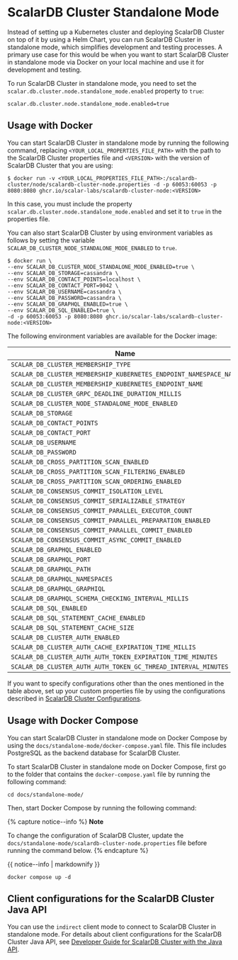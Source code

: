 # ScalarDB Cluster Standalone Mode

Instead of setting up a Kubernetes cluster and deploying ScalarDB Cluster on top of it by using a Helm Chart, you can run ScalarDB Cluster in standalone mode, which simplifies development and testing processes. A primary use case for this would be when you want to start ScalarDB Cluster in standalone mode via Docker on your local machine and use it for development and testing.

To run ScalarDB Cluster in standalone mode, you need to set the `scalar.db.cluster.node.standalone_mode.enabled` property to `true`:

```properties
scalar.db.cluster.node.standalone_mode.enabled=true
```

## Usage with Docker

You can start ScalarDB Cluster in standalone mode by running the following command, replacing `<YOUR_LOCAL_PROPERTIES_FILE_PATH>` with the path to the ScalarDB Cluster properties file and `<VERSION>` with the version of ScalarDB Cluster that you are using:

```console
$ docker run -v <YOUR_LOCAL_PROPERTIES_FILE_PATH>:/scalardb-cluster/node/scalardb-cluster-node.properties -d -p 60053:60053 -p 8080:8080 ghcr.io/scalar-labs/scalardb-cluster-node:<VERSION>
```

In this case, you must include the property `scalar.db.cluster.node.standalone_mode.enabled` and set it to `true` in the properties file.

You can also start ScalarDB Cluster by using environment variables as follows by setting the variable `SCALAR_DB_CLUSTER_NODE_STANDALONE_MODE_ENABLED` to `true`.

```console
$ docker run \
--env SCALAR_DB_CLUSTER_NODE_STANDALONE_MODE_ENABLED=true \
--env SCALAR_DB_STORAGE=cassandra \
--env SCALAR_DB_CONTACT_POINTS=localhost \
--env SCALAR_DB_CONTACT_PORT=9042 \
--env SCALAR_DB_USERNAME=cassandra \
--env SCALAR_DB_PASSWORD=cassandra \
--env SCALAR_DB_GRAPHQL_ENABLED=true \
--env SCALAR_DB_SQL_ENABLED=true \
-d -p 60053:60053 -p 8080:8080 ghcr.io/scalar-labs/scalardb-cluster-node:<VERSION>
```

The following environment variables are available for the Docker image:

| Name                                                              | Corresponding configuration                                       |
|-------------------------------------------------------------------|-------------------------------------------------------------------|
| `SCALAR_DB_CLUSTER_MEMBERSHIP_TYPE`                               | `scalar.db.cluster.membership.type`                               |
| `SCALAR_DB_CLUSTER_MEMBERSHIP_KUBERNETES_ENDPOINT_NAMESPACE_NAME` | `scalar.db.cluster.membership.kubernetes.endpoint.namespace_name` |
| `SCALAR_DB_CLUSTER_MEMBERSHIP_KUBERNETES_ENDPOINT_NAME`           | `scalar.db.cluster.membership.kubernetes.endpoint.name`           |
| `SCALAR_DB_CLUSTER_GRPC_DEADLINE_DURATION_MILLIS`                 | `scalar.db.cluster.grpc.deadline_duration_millis`                 |
| `SCALAR_DB_CLUSTER_NODE_STANDALONE_MODE_ENABLED`                  | `scalar.db.cluster.node.standalone_mode.enabled`                  |
| `SCALAR_DB_STORAGE`                                               | `scalar.db.storage`                                               |
| `SCALAR_DB_CONTACT_POINTS`                                        | `scalar.db.contact_points`                                        |
| `SCALAR_DB_CONTACT_PORT`                                          | `scalar.db.contact_port`                                          |
| `SCALAR_DB_USERNAME`                                              | `scalar.db.username`                                              |
| `SCALAR_DB_PASSWORD`                                              | `scalar.db.password`                                              |
| `SCALAR_DB_CROSS_PARTITION_SCAN_ENABLED`                          | `scalar.db.cross_partition_scan.enabled`                          |
| `SCALAR_DB_CROSS_PARTITION_SCAN_FILTERING_ENABLED`                | `scalar.db.cross_partition_scan.filtering.enabled`                |
| `SCALAR_DB_CROSS_PARTITION_SCAN_ORDERING_ENABLED`                 | `scalar.db.cross_partition_scan.ordering.enabled`                 |
| `SCALAR_DB_CONSENSUS_COMMIT_ISOLATION_LEVEL`                      | `scalar.db.consensus_commit.isolation_level`                      |
| `SCALAR_DB_CONSENSUS_COMMIT_SERIALIZABLE_STRATEGY`                | `scalar.db.consensus_commit.serializable_strategy`                |
| `SCALAR_DB_CONSENSUS_COMMIT_PARALLEL_EXECUTOR_COUNT`              | `scalar.db.consensus_commit.parallel_executor_count`              |
| `SCALAR_DB_CONSENSUS_COMMIT_PARALLEL_PREPARATION_ENABLED`         | `scalar.db.consensus_commit.parallel_preparation.enabled`         |
| `SCALAR_DB_CONSENSUS_COMMIT_PARALLEL_COMMIT_ENABLED`              | `scalar.db.consensus_commit.parallel_commit.enabled`              |
| `SCALAR_DB_CONSENSUS_COMMIT_ASYNC_COMMIT_ENABLED`                 | `scalar.db.consensus_commit.async_commit.enabled`                 |
| `SCALAR_DB_GRAPHQL_ENABLED`                                       | `scalar.db.graphql.enabled`                                       |
| `SCALAR_DB_GRAPHQL_PORT`                                          | `scalar.db.graphql.port`                                          |
| `SCALAR_DB_GRAPHQL_PATH`                                          | `scalar.db.graphql.path`                                          |
| `SCALAR_DB_GRAPHQL_NAMESPACES`                                    | `scalar.db.graphql.namespaces`                                    |
| `SCALAR_DB_GRAPHQL_GRAPHIQL`                                      | `scalar.db.graphql.graphiql`                                      |
| `SCALAR_DB_GRAPHQL_SCHEMA_CHECKING_INTERVAL_MILLIS`               | `scalar.db.graphql.schema_checking_interval_millis`               |
| `SCALAR_DB_SQL_ENABLED`                                           | `scalar.db.sql.enabled`                                           |
| `SCALAR_DB_SQL_STATEMENT_CACHE_ENABLED`                           | `scalar.db.sql.statement_cache.enabled`                           |
| `SCALAR_DB_SQL_STATEMENT_CACHE_SIZE`                              | `scalar.db.sql.statement_cache.size`                              |
| `SCALAR_DB_CLUSTER_AUTH_ENABLED`                                  | `scalar.db.cluster.auth.enabled`                                  |
| `SCALAR_DB_CLUSTER_AUTH_CACHE_EXPIRATION_TIME_MILLIS`             | `scalar.db.cluster.auth.cache_expiration_time_millis`             |
| `SCALAR_DB_CLUSTER_AUTH_AUTH_TOKEN_EXPIRATION_TIME_MINUTES`       | `scalar.db.cluster.auth.auth_token_expiration_time_minutes`       |
| `SCALAR_DB_CLUSTER_AUTH_AUTH_TOKEN_GC_THREAD_INTERVAL_MINUTES`    | `scalar.db.cluster.auth.auth_token_gc_thread_interval_minutes`    |

If you want to specify configurations other than the ones mentioned in the table above, set up your custom properties file by using the configurations described in [ScalarDB Cluster Configurations](scalardb-cluster-configurations.md).

## Usage with Docker Compose

You can start ScalarDB Cluster in standalone mode on Docker Compose by using the `docs/standalone-mode/docker-compose.yaml` file. This file includes PostgreSQL as the backend database for ScalarDB Cluster.

To start ScalarDB Cluster in standalone mode on Docker Compose, first go to the folder that contains the `docker-compose.yaml` file by running the following command:

```console
cd docs/standalone-mode/
```

Then, start Docker Compose by running the following command:

{% capture notice--info %}
**Note**

To change the configuration of ScalarDB Cluster, update the `docs/standalone-mode/scalardb-cluster-node.properties` file before running the command below.
{% endcapture %}

<div class="notice--info">{{ notice--info | markdownify }}</div>

```console
docker compose up -d
```

## Client configurations for the ScalarDB Cluster Java API

You can use the `indirect` client mode to connect to ScalarDB Cluster in standalone mode. For details about client configurations for the ScalarDB Cluster Java API, see [Developer Guide for ScalarDB Cluster with the Java API](developer-guide-for-scalardb-cluster-with-java-api.md).
